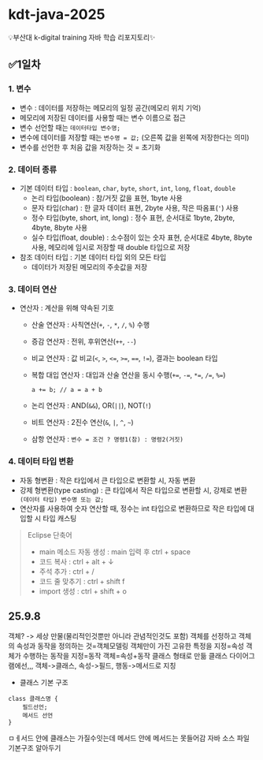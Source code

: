 # kdt-java-2025
:bulb:부산대 k-digital training 자바 학습 리포지토리:sparkles:

## :white_check_mark:1일차
### 1. 변수
- 변수 : 데이터를 저장하는 메모리의 일정 공간(메모리 위치 기억)
- 메모리에 저장된 데이터를 사용할 때는 변수 이름으로 접근
- 변수 선언할 때는 `데이터타입 변수명;`
- 변수에 데이터를 저장할 때는 `변수명 = 값;` (오른쪽 값을 왼쪽에 저장한다는 의미)
- 변수를 선언한 후 처음 값을 저장하는 것 = 초기화
    
### 2. 데이터 종류
- 기본 데이터 타입 : `boolean`, `char`, `byte`, `short`, `int`, `long`, `float`, `double`
    - 논리 타입(boolean) : 참/거짓 값을 표현, 1byte 사용
    - 문자 타입(char) : 한 글자 데이터 표현, 2byte 사용, 작은 따옴표(`'`) 사용
    - 정수 타입(byte, short, int, long) : 정수 표현, 순서대로 1byte, 2byte, 4byte, 8byte 사용
    - 실수 타입(float, double) : 소수점이 있는 숫자 표현, 순서대로 4byte, 8byte 사용, 메모리에 임시로 저장할 때 double 타입으로 저장
- 참조 데이터 타입 : 기본 데이터 타입 외의 모든 타입
    - 데이터가 저장된 메모리의 주솟값을 저장

### 3. 데이터 연산
- 연산자 : 계산을 위해 약속된 기호
    - 산술 연산자 : 사칙연산(`+`, `-`, `*`, `/`, `%`) 수행
    - 증감 연산자 : 전위, 후위연산(`++`, `--`)
    - 비교 연산자 : 값 비교(`<`, `>`, `<=`, `>=`, `==`, `!=`), 결과는 boolean 타입
    - 복합 대입 연산자 : 대입과 산술 연산을 동시 수행(`+=`, `-=`, `*=`, `/=`, `%=`)
    
        ```
        a += b; // a = a + b
        ```

    - 논리 연산자 : AND(`&&`), OR(`||`), NOT(`!`)
    - 비트 연산자 : 2진수 연산(`&`, `|`, `^`, `~`)
    - 삼항 연산자 : `변수 = 조건 ? 명령1(참) : 명령2(거짓)`

### 4. 데이터 타입 변환
- 자동 형변환 : 작은 타입에서 큰 타입으로 변환할 시, 자동 변환
- 강제 형변환(type casting) : 큰 타입에서 작은 타입으로 변환할 시, 강제로 변환 `(데이터 타입) 변수명 또는 값;`
- 연산자를 사용하여 숫자 연산할 때, 정수는 int 타입으로 변환하므로 작은 타입에 대입할 시 타입 캐스팅


> Eclipse 단축어
> - main 메소드 자동 생성 : main 입력 후 ctrl + space
> - 코드 복사 : ctrl + alt + ↓
> - 주석 추가 : ctrl + /
> - 코드 줄 맞추기 : ctrl + shift f
> - import 생성 : ctrl + shift + o


## 25.9.8
객체? -> 세상 만물(물리적인것뿐만 아니라 관념적인것도 포함)
객체를 선정하고 객체의 속성과 동작을 정의하는 것=객체모델링
객체만이 가진 고유한 특정을 지정=속성
객체가 수행하는 동작을 지정=동작
객체=속성+동작
클래스 형태로 만듦
클래스 다이어그램에선,,, 객체->클래스, 속성->필드, 행동->메서드로 지칭
- 클래스 기본 구조
```
class 클래스명 {
    필드선언;
    메서드 선언
}
```
ㅁㅔ서드 안에 클래스는 가질수잇는데 메서드 안에 메서드는 못들어감
자바 소스 파일 기본구조 알아두기
